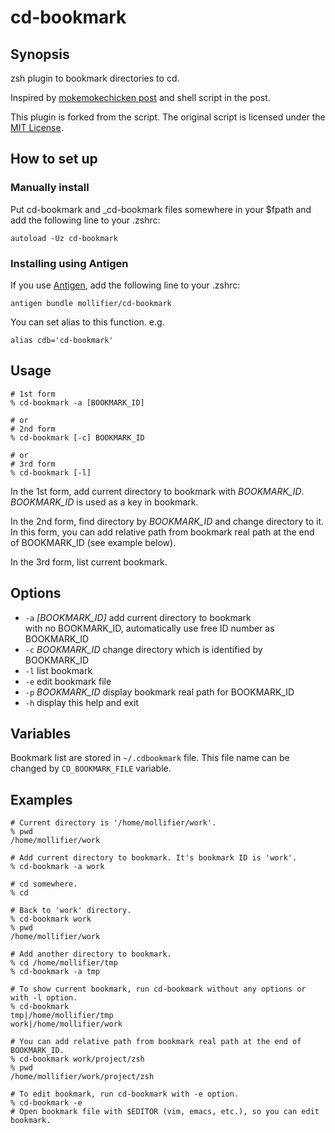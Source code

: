 # cd-bookmark

## Synopsis
zsh plugin to bookmark directories to cd.

Inspired by [mokemokechicken post](http://qiita.com/mokemokechicken/items/69af0db3e2cd27c1c467) and shell script in the post.

This plugin is forked from the script. The original script is licensed under the [MIT License](http://mokemokechicken.mit-license.org/).

## How to set up

### Manually install

Put cd-bookmark and _cd-bookmark files somewhere in your $fpath and add the following line to your .zshrc:

```
autoload -Uz cd-bookmark
```

### Installing using Antigen
If you use [Antigen](https://github.com/zsh-users/antigen), add the following line to your .zshrc:

```
antigen bundle mollifier/cd-bookmark
```

You can set alias to this function.
e.g.

```
alias cdb='cd-bookmark'
```

## Usage


```
# 1st form
% cd-bookmark -a [BOOKMARK_ID]

# or
# 2nd form
% cd-bookmark [-c] BOOKMARK_ID

# or
# 3rd form
% cd-bookmark [-l]
```

In the 1st form, add current directory to bookmark with <var>BOOKMARK\_ID</var>.
<var>BOOKMARK\_ID</var> is used as a key in bookmark.

In the 2nd form, find directory by <var>BOOKMARK\_ID</var> and change directory to it. In this form, you can add relative path from bookmark real path at the end of BOOKMARK\_ID (see example below).

In the 3rd form, list current bookmark.

## Options
* `-a` <var>[BOOKMARK\_ID]</var>  add current directory to bookmark<br />
                                with no BOOKMARK\_ID, automatically use free ID number as BOOKMARK\_ID
* `-c` <var>BOOKMARK\_ID</var>   change directory which is identified by BOOKMARK\_ID
* `-l`                           list bookmark
* `-e`                           edit bookmark file
* `-p` <var>BOOKMARK\_ID</var>   display bookmark real path for BOOKMARK\_ID
* `-h`                           display this help and exit

## Variables

Bookmark list are stored in `~/.cdbookmark` file. This file name can be changed by `CD_BOOKMARK_FILE` variable.


## Examples

```
# Current directory is '/home/mollifier/work'.
% pwd
/home/mollifier/work

# Add current directory to bookmark. It's bookmark ID is 'work'.
% cd-bookmark -a work

# cd somewhere.
% cd

# Back to 'work' directory.
% cd-bookmark work
% pwd
/home/mollifier/work

# Add another directory to bookmark.
% cd /home/mollifier/tmp
% cd-bookmark -a tmp

# To show current bookmark, run cd-bookmark without any options or with -l option.
% cd-bookmark
tmp|/home/mollifier/tmp
work|/home/mollifier/work

# You can add relative path from bookmark real path at the end of BOOKMARK_ID.
% cd-bookmark work/project/zsh
% pwd
/home/mollifier/work/project/zsh

# To edit bookmark, run cd-bookmark with -e option.
% cd-bookmark -e
# Open bookmark file with $EDITOR (vim, emacs, etc.), so you can edit bookmark.
```

